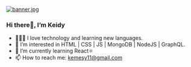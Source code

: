 [![banner.jpg](https://i.postimg.cc/fR18kwZg/banner.jpg)](https://postimg.cc/68Lrmx8d)

### Hi there👋, I’m Keidy
- 👩🏻‍💻 I love technology and learning new languages.
- 🤩 I’m interested in HTML | CSS | JS | MongoDB | NodeJS | GraphQL.
- 🌱 I’m currently learning React⚛️
- 📫 How to reach me: kemesy11@gmail.com
 
